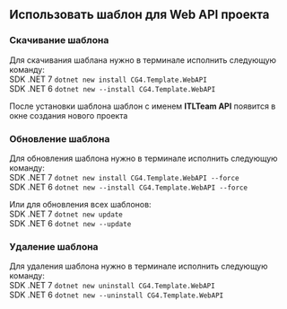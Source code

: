 ## Использовать шаблон для Web API проекта

### Скачивание шаблона
Для скачивания шаблана нужно в терминале исполнить следующую команду:<br/>
SDK .NET 7 ```dotnet new install CG4.Template.WebAPI```<br/>
SDK .NET 6 ```dotnet new --install CG4.Template.WebAPI```

После установки шаблона шаблон с именем <b>ITLTeam API</b> появится в окне создания нового проекта

### Обновление шаблона
Для обновления шаблона нужно в терминале исполнить следующую команду:<br/>
SDK .NET 7 ```dotnet new install CG4.Template.WebAPI --force```<br/>
SDK .NET 6 ```dotnet new --install CG4.Template.WebAPI --force```

Или для обновления всех шаблонов:<br/>
SDK .NET 7 ```dotnet new update```<br/>
SDK .NET 6 ```dotnet new --update```

### Удаление шаблона
Для удаления шаблона нужно в терминале исполнить следующую команду:<br/>
SDK .NET 7 ```dotnet new uninstall CG4.Template.WebAPI```<br/>
SDK .NET 6 ```dotnet new --uninstall CG4.Template.WebAPI```

